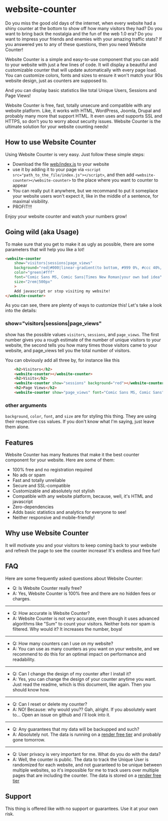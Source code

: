 # website-counter

Do you miss the good old days of the internet, when every website had a shiny counter at the bottom to show off how many visitors they had? Do you want to bring back the nostalgia and the fun of the web 1.0 era? Do you want to impress your friends and enemies with your amazing traffic stats? If you answered yes to any of these questions, then you need Website Counter!

Website Counter is a simple and easy-to-use component that you can add to your website with just a few lines of code. It will display a beautiful and customizable counter that will update automatically with every page load. You can customize colors, fonts and sizes to ensure it won't match your 90s website design, just as counters are supposed to. 

And you can display basic statistics like total Unique Users, Sessions and Page Views!

Website Counter is free, fast, totally unsecure and compatible with any website platform. Like, it works with HTML, WordPress, Joomla, Drupal and probably many more that support HTML. It even uses and supports SSL and HTTPS, so don’t you to worry about security issues. Website Counter is the ultimate solution for your website counting needs!

## How to use Website Counter

Using Website Counter is very easy. Just follow these simple steps:

* Download the file [web/index.js](web/index.js) to your website
* use it by adding it to your page via `<script src="path_to_the_file/index.js"></script>`, and then add `<website-counter></website-counter>` to the place where you want to counter to appear
* You can really put it anywhere, but we recommand to put it someplace your website users won't expect it, like in the middle of a sentence, for maximal visibility.
* PROFIT!!!

Enjoy your website counter and watch your numbers grow!

## Going wild (aka Usage)

To make sure that you get to make it as ugly as possible, there are some parameters that will help you like a lot!

```html
<website-counter 
    show="visitors|sessions|page_views" 
    background="red|#000|linear-gradient(to bottom, #999 0%, #ccc 40%, #999 100%)"
    color="green|#fff"
    font="Comic Sans MS, Comic Sans|Times New Roman|your own bad idea"
    size="2rem|500px"
    >
    Add javascript or stop visiting my website!
</website-counter>
```

As you can see, there are plenty of ways to customize this! Let's take a look into the details:

### show="visitors|sessions|page_views"

show has the possible values `visitors`, `sessions`, and `page_views`. The first number gives you a rough estimate of the number of unique visitors to your website, the second tells you how many times those visitors came to your website, and page_views tell you the total number of visitors.

You can obviously add all three by, for instance like this

```html
    <h2>Visitors</h2>
    <website-counter></website-counter>
    <h2>Visits</h2>
    <website-counter show="sessions" background="red"></website-counter>
    <h2>Page Views</h2>
    <website-counter show="page_views" font="Comic Sans MS, Comic Sans"></website-counter>
```

### other arguments

`background`, `color`, `font`, and `size` are for styling this thing. They are using their respective css values. If you don't know what I'm saying, just leave them alone.

## Features

Website Counter has many features that make it the best counter component for your website. Here are some of them:

* 100% free and no registration required
* No ads or spam
* Fast and totally unreliable
* Secure and SSL-compatible
* Customizable and absolutely not stylish
* Compatible with any website platform, because, well, it's HTML and javascript
* Zero-dependencies
* Adds basic statistics and analytics for everyone to see!
* Neither responsive and mobile-friendly!


## Why use Website Counter

It will motivate you and your visitors to keep coming back to your website and refresh the page to see the counter increase! It's endless and free fun! 

## FAQ

Here are some frequently asked questions about Website Counter:

* Q: Is Website Counter really free?
* A: Yes, Website Counter is 100% free and there are no hidden fees or charges.
---
* Q: How accurate is Website Counter?
* A: Website Counter is not very accurate, even though it uses advanced algorithms like "Sum" to count your visitors. Neither bots nor spam is filtered. Why would it? It increases the number, boya!
---
* Q: How many counters can I use on my website?
* A: You can use as many counters as you want on your website, and we recommend to do this for an optimal impact on performance and readability.
---
* Q: Can I change the design of my counter after I install it?
* A: Yes, you can change the design of your counter anytime you want. Just read the readme, which is this document, like again. Then you should know how.
---
* Q: Can I reset or delete my counter?
* A: NO! Because: why would you?? Gah, alright. If you absolutely want to... Open an issue on github and i'll look into it.
---
* Q: Any guarantees that my data will be backupped and such?
* A: Absolutely not. The data is running on a [render free tier](https://render.com) and probably gone tomorrow.
---
* Q: User privacy is very important for me. What do you do with the data?
* A: Well, the counter is public. The data to track the Unique User is randomized for each website, and not guaranteed to be unique between multiple websites, so it's impossible for me to track users over multiple pages that are including the counter. The data is stored on a [render free tier](https://render.com)


## Support

This thing is offered like with no support or guarantees. Use it at your own risk.